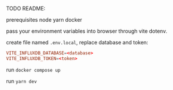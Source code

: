 
TODO README:

prerequisites
  node
  yarn
  docker


pass your environment variables into browser through vite dotenv.

create file named `.env.local`, replace database and token:

```conf
VITE_INFLUXDB_DATABASE=<database>
VITE_INFLUXDB_TOKEN=<token>
```

run `docker compose up`

run `yarn dev`


